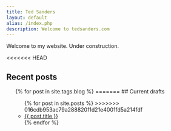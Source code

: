 ```yaml
---
title: Ted Sanders
layout: default
alias: /index.php
description: Welcome to tedsanders.com
---
```


Welcome to my website. Under construction.

<<<<<<< HEAD
## Recent posts

<ul class="no-bullets">
  {% for post in site.tags.blog %}
=======
## Current drafts

<ul class="no-bullets">
  {% for post in site.posts %}
>>>>>>> 016cdb953ac79a288820f1d21e4001fd5a214fdf
    <li class="list-row">
    	<div class="clearfix">
	    	<a class="align-left list-title" href="{{ post.url }}">{{ post.title }}</a>
	    	<!--span class="align-right date list-date"><time datetime="{{post.date|date:"%F"}}">{{post.date|date:"%d %b %Y"}}</time></span-->
    	</div>
    </li>
  {% endfor %}
</ul>
